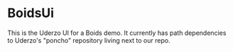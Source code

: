 # BoidsUi

This is the Uderzo UI for a Boids demo. It currently has path dependencies
to Uderzo's "poncho" repository living next to our repo.
